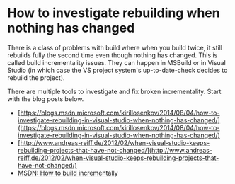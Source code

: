 # How to investigate rebuilding when nothing has changed

There is a class of problems with build where when you build twice, it still rebuilds fully the second time even though nothing has changed. This is called build incrementality issues. They can happen in MSBuild or in Visual Studio (in which case the VS project system's up-to-date-check decides to rebuild the project).

There are multiple tools to investigate and fix broken incrementality. Start with the blog posts below.

 * [https://blogs.msdn.microsoft.com/kirillosenkov/2014/08/04/how-to-investigate-rebuilding-in-visual-studio-when-nothing-has-changed/](https://blogs.msdn.microsoft.com/kirillosenkov/2014/08/04/how-to-investigate-rebuilding-in-visual-studio-when-nothing-has-changed/)
 * [http://www.andreas-reiff.de/2012/02/when-visual-studio-keeps-rebuilding-projects-that-have-not-changed/](http://www.andreas-reiff.de/2012/02/when-visual-studio-keeps-rebuilding-projects-that-have-not-changed/)
 * [MSDN: How to build incrementally](https://msdn.microsoft.com/en-us/library/ms171483.aspx)
